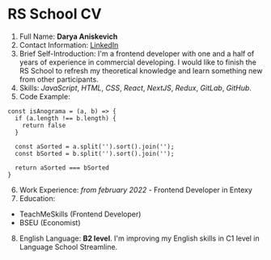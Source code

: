 <!-- Full Name
Contact Information
Brief Self-Introduction (your goals and priorities, emphasize your strengths, describe your work experience if applicable, or your desire to learn and acquire new skills)
Skills (programming languages, frameworks, methodologies, version control systems, and development tools you are proficient in)
Code Examples
Work Experience (Junior Devs can list educational projects with the skills used and links to the source code)
Education (including completed courses and training)
English Language (your English proficiency level, and if you had language practice, describe it) -->

# RS School CV

1. Full Name: **Darya Aniskevich**
2. Contact Information: [LinkedIn](https://www.linkedin.com/in/darya-aniskevich/)
3. Brief Self-Introduction: I'm a frontend developer with one and a half of years of experience in commercial developing. I would like to finish the RS School to refresh my theoretical knowledge and learn something new from other participants.
4. Skills: *JavaScript*, *HTML*, *CSS*, *React*, *NextJS*, *Redux*, *GitLab*, *GitHub*.
5. Code Example:
  ```
  const isAnograma = (a, b) => {
    if (a.length !== b.length) {
      return false
    }

    const aSorted = a.split('').sort().join('');
    const bSorted = b.split('').sort().join('');

    return aSorted === bSorted
  }
  ```
6. Work Experience: *from february 2022* - Frontend Developer in Entexy
7. Education:
  - TeachMeSkills (Frontend Developer)
  - BSEU (Economist)
8. English Language: **B2 level**. I'm improving my English skills in C1 level in Language School Streamline. 


